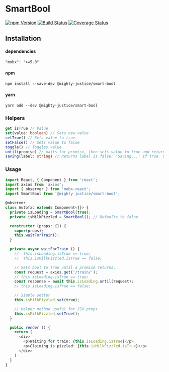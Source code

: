 # SmartBool

[![npm Version](https://img.shields.io/npm/v/@mighty-justice/smart-bool.svg)](https://www.npmjs.com/package/@mighty-justice/smart-bool) [![Build Status](https://travis-ci.org/mighty-justice/smart-bool.svg?branch=master)](https://travis-ci.org/mighty-justice/smart-bool) [![Coverage Status](https://coveralls.io/repos/github/mighty-justice/smart-bool/badge.svg?branch=master)](https://coveralls.io/github/mighty-justice/smart-bool?branch=master)

## Installation
#### dependencies
```
"mobx": ">=5.8"
```
#### npm
`npm install --save-dev @mighty-justice/smart-bool`

#### yarn
`yarn add --dev @mighty-justice/smart-bool`

### Helpers
```ts
get isTrue // Value
set(value: boolean) // Sets new value
setTrue() // Sets value to true
setFalse() // Sets value to false
toggle() // Toggles value
until(promise) // Waits for promise, then sets value to true and returns promise
saving(label: string) // Returns label is false, 'Saving...' if true. Useful for buttons.
```

### Usage

```typescript jsx
import React, { Component } from 'react';
import axios from 'axios';
import { observer } from 'mobx-react';
import SmartBool from '@mighty-justice/smart-bool';

@observer
class Autofac extends Component<{}> {
  private isLoading = SmartBool(true);
  private isMilkPizzled = SmartBool(); // Defaults to false

  constructor (props: {}) {
    super(props);
    this.waitForTrain();
  }

  private async waitForTrain () {
    //  this.isLoading.isTrue == true;
    //  this.isMilkPizzled.isTrue == false;

    // Sets bool to true until a promise returns.
    const request = axios.get('/train/');
    // this.isLoading.isTrue == true;
    const response = await this.isLoading.until(request);
    // this.isLoading.isTrue == false;

    // Simple setter
    this.isMilkPizzled.set(true);

    // Helper method useful for JSX props
    this.isMilkPizzled.setTrue();
  }

  public render () {
    return (
      <div>
        <p>Waiting for train: {this.isLoading.isTrue}</p>
        <p>Claiming is pizzled: {this.isMilkPizzled.isTrue}</p>
      </div>
    )
  }
}
```
